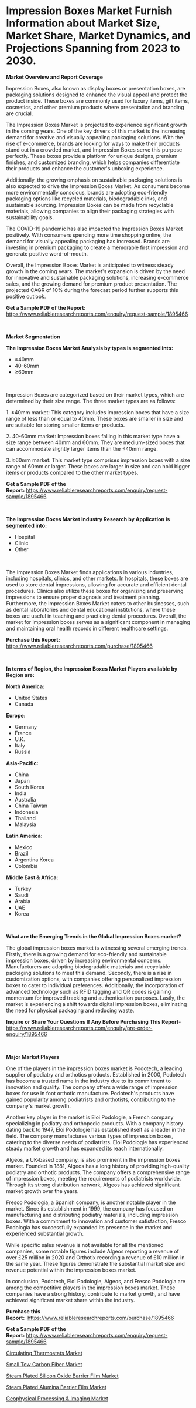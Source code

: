 <p><h1>Impression Boxes Market Furnish Information about Market Size, Market Share, Market Dynamics, and Projections Spanning from 2023 to 2030.</h1></p><p><strong>Market Overview and Report Coverage</strong></p>
<p><p>Impression Boxes, also known as display boxes or presentation boxes, are packaging solutions designed to enhance the visual appeal and protect the product inside. These boxes are commonly used for luxury items, gift items, cosmetics, and other premium products where presentation and branding are crucial.</p><p>The Impression Boxes Market is projected to experience significant growth in the coming years. One of the key drivers of this market is the increasing demand for creative and visually appealing packaging solutions. With the rise of e-commerce, brands are looking for ways to make their products stand out in a crowded market, and Impression Boxes serve this purpose perfectly. These boxes provide a platform for unique designs, premium finishes, and customized branding, which helps companies differentiate their products and enhance the customer's unboxing experience.</p><p>Additionally, the growing emphasis on sustainable packaging solutions is also expected to drive the Impression Boxes Market. As consumers become more environmentally conscious, brands are adopting eco-friendly packaging options like recycled materials, biodegradable inks, and sustainable sourcing. Impression Boxes can be made from recyclable materials, allowing companies to align their packaging strategies with sustainability goals.</p><p>The COVID-19 pandemic has also impacted the Impression Boxes Market positively. With consumers spending more time shopping online, the demand for visually appealing packaging has increased. Brands are investing in premium packaging to create a memorable first impression and generate positive word-of-mouth.</p><p>Overall, the Impression Boxes Market is anticipated to witness steady growth in the coming years. The market's expansion is driven by the need for innovative and sustainable packaging solutions, increasing e-commerce sales, and the growing demand for premium product presentation. The projected CAGR of 10% during the forecast period further supports this positive outlook.</p></p>
<p><strong>Get a Sample PDF of the Report:</strong> <a href="https://www.reliableresearchreports.com/enquiry/request-sample/1895466">https://www.reliableresearchreports.com/enquiry/request-sample/1895466</a></p>
<p>&nbsp;</p>
<p><strong>Market Segmentation</strong></p>
<p><strong>The Impression Boxes Market Analysis by types is segmented into:</strong></p>
<p><ul><li>≤40mm</li><li>40-60mm</li><li>≥60mm</li></ul></p>
<p>&nbsp;</p>
<p><p>Impression Boxes are categorized based on their market types, which are determined by their size range. The three market types are as follows: </p><p>1. ≤40mm market: This category includes impression boxes that have a size range of less than or equal to 40mm. These boxes are smaller in size and are suitable for storing smaller items or products.</p><p>2. 40-60mm market: Impression boxes falling in this market type have a size range between 40mm and 60mm. They are medium-sized boxes that can accommodate slightly larger items than the ≤40mm range.</p><p>3. ≥60mm market: This market type comprises impression boxes with a size range of 60mm or larger. These boxes are larger in size and can hold bigger items or products compared to the other market types.</p></p>
<p><strong>Get a Sample PDF of the Report:</strong>&nbsp;<a href="https://www.reliableresearchreports.com/enquiry/request-sample/1895466">https://www.reliableresearchreports.com/enquiry/request-sample/1895466</a></p>
<p>&nbsp;</p>
<p><strong>The Impression Boxes Market Industry Research by Application is segmented into:</strong></p>
<p><ul><li>Hospital</li><li>Clinic</li><li>Other</li></ul></p>
<p>&nbsp;</p>
<p><p>The Impression Boxes Market finds applications in various industries, including hospitals, clinics, and other markets. In hospitals, these boxes are used to store dental impressions, allowing for accurate and efficient dental procedures. Clinics also utilize these boxes for organizing and preserving impressions to ensure proper diagnosis and treatment planning. Furthermore, the Impression Boxes Market caters to other businesses, such as dental laboratories and dental educational institutions, where these boxes are useful in teaching and practicing dental procedures. Overall, the market for impression boxes serves as a significant component in managing and maintaining oral health records in different healthcare settings.</p></p>
<p><strong>Purchase this Report:</strong>&nbsp; <a href="https://www.reliableresearchreports.com/purchase/1895466">https://www.reliableresearchreports.com/purchase/1895466</a></p>
<p>&nbsp;</p>
<p><strong>In terms of Region, the Impression Boxes Market Players available by Region are:</strong></p>
<p>
    <p> <strong> North America: </strong>
        <ul>
            <li>United States</li>
            <li>Canada</li>
        </ul>
        </p> 
    <p> <strong> Europe: </strong>
        <ul>
            <li>Germany</li>
            <li>France</li>
            <li>U.K.</li>
            <li>Italy</li>
            <li>Russia</li>
        </ul>
        </p> 
    <p> <strong> Asia-Pacific: </strong>
        <ul>
            <li>China</li>
            <li>Japan</li>
            <li>South Korea</li>
            <li>India</li>
            <li>Australia</li>
            <li>China Taiwan</li>
            <li>Indonesia</li>
            <li>Thailand</li>
            <li>Malaysia</li>
        </ul>
        </p> 
    <p> <strong> Latin America: </strong>
        <ul>
            <li>Mexico</li>
            <li>Brazil</li>
            <li>Argentina Korea</li>
            <li>Colombia</li>
        </ul>
        </p> 
    <p> <strong> Middle East & Africa: </strong>
        <ul>
            <li>Turkey</li>
            <li>Saudi</li>
            <li>Arabia</li>
            <li>UAE</li>
            <li>Korea</li>
        </ul>
    </p>
    </p>
<p>&nbsp;</p>
<p><strong>What are the Emerging Trends in the Global Impression Boxes market?</strong></p>
<p><p>The global impression boxes market is witnessing several emerging trends. Firstly, there is a growing demand for eco-friendly and sustainable impression boxes, driven by increasing environmental concerns. Manufacturers are adopting biodegradable materials and recyclable packaging solutions to meet this demand. Secondly, there is a rise in customization options, with companies offering personalized impression boxes to cater to individual preferences. Additionally, the incorporation of advanced technology such as RFID tagging and QR codes is gaining momentum for improved tracking and authentication purposes. Lastly, the market is experiencing a shift towards digital impression boxes, eliminating the need for physical packaging and reducing waste.</p></p>
<p><strong>Inquire or Share Your Questions If Any Before Purchasing This Report</strong>- <a href="https://www.reliableresearchreports.com/enquiry/pre-order-enquiry/1895466">https://www.reliableresearchreports.com/enquiry/pre-order-enquiry/1895466</a></p>
<p>&nbsp;</p>
<p><strong>Major Market Players</strong></p>
<p><p>One of the players in the impression boxes market is Podotech, a leading supplier of podiatry and orthotics products. Established in 2000, Podotech has become a trusted name in the industry due to its commitment to innovation and quality. The company offers a wide range of impression boxes for use in foot orthotic manufacture. Podotech's products have gained popularity among podiatrists and orthotists, contributing to the company's market growth.</p><p>Another key player in the market is Eloi Podologie, a French company specializing in podiatry and orthopedic products. With a company history dating back to 1947, Eloi Podologie has established itself as a leader in the field. The company manufactures various types of impression boxes, catering to the diverse needs of podiatrists. Eloi Podologie has experienced steady market growth and has expanded its reach internationally.</p><p>Algeos, a UK-based company, is also prominent in the impression boxes market. Founded in 1881, Algeos has a long history of providing high-quality podiatry and orthotic products. The company offers a comprehensive range of impression boxes, meeting the requirements of podiatrists worldwide. Through its strong distribution network, Algeos has achieved significant market growth over the years.</p><p>Fresco Podologia, a Spanish company, is another notable player in the market. Since its establishment in 1999, the company has focused on manufacturing and distributing podiatry materials, including impression boxes. With a commitment to innovation and customer satisfaction, Fresco Podologia has successfully expanded its presence in the market and experienced substantial growth.</p><p>While specific sales revenue is not available for all the mentioned companies, some notable figures include Algeos reporting a revenue of over £25 million in 2020 and Orthotix recording a revenue of £10 million in the same year. These figures demonstrate the substantial market size and revenue potential within the impression boxes market.</p><p>In conclusion, Podotech, Eloi Podologie, Algeos, and Fresco Podologia are among the competitive players in the impression boxes market. These companies have a strong history, contribute to market growth, and have achieved significant market share within the industry.</p></p>
<p><strong>Purchase this Report:</strong>&nbsp;&nbsp;<a href="https://www.reliableresearchreports.com/purchase/1895466">https://www.reliableresearchreports.com/purchase/1895466</a></p>
<p></p>
<p><strong>Get a Sample PDF of the Report:</strong>&nbsp;<a href="https://www.reliableresearchreports.com/enquiry/request-sample/1895466">https://www.reliableresearchreports.com/enquiry/request-sample/1895466</a></p>
<p><p><a href="https://medium.com/@santaraynor/circulating-thermostats-market-report-reveals-the-latest-trends-and-growth-opportunities-of-this-a37080379f5a">Circulating Thermostats Market</a></p><p><a href="https://medium.com/@santosdicki2023/small-tow-carbon-fiber-market-furnishes-information-on-market-share-market-trends-and-market-686ace2ca45f">Small Tow Carbon Fiber Market</a></p><p><a href="https://medium.com/@maeganbraun/steam-plated-silicon-oxide-barrier-film-market-analysis-its-cagr-market-segmentation-and-global-d1aab8338c6d">Steam Plated Silicon Oxide Barrier Film Market</a></p><p><a href="https://medium.com/@toneygrimes2023/steam-plated-alumina-barrier-film-market-report-reveals-the-latest-trends-and-growth-opportunities-4870a4f5c033">Steam Plated Alumina Barrier Film Market</a></p><p><a href="https://medium.com/@elyssablick/geophysical-processing-imaging-market-analysis-its-cagr-market-segmentation-and-global-industry-78cf8d2c1dd2">Geophysical Processing & Imaging Market</a></p></p>